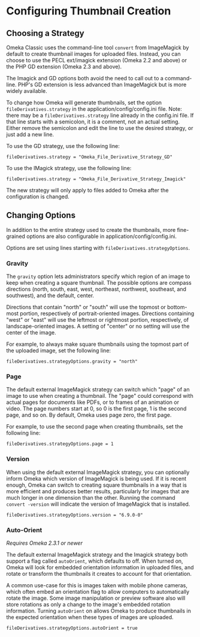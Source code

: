 # Configuring Thumbnail Creation


## Choosing a Strategy

Omeka Classic uses the command-line tool `convert` from ImageMagick by default to create thumbnail images for uploaded files. Instead, you can choose to use the PECL ext/imagick extension (Omeka 2.2 and above) or the PHP GD extension (Omeka 2.3 and above).

The Imagick and GD options both avoid the need to call out to a command-line. PHP's GD extension is less advanced than ImageMagick but is more widely available.

To change how Omeka will generate thumbnails, set the option `fileDerivatives.strategy` in the application/config/config.ini file. Note: there may be a `fileDerivatives.strategy` line already in the config.ini file. If that line starts with a semicolon, it is a comment, not an actual setting. Either remove the semicolon and edit the line to use the desired strategy, or just add a new line.

To use the GD strategy, use the following line:

`fileDerivatives.strategy = "Omeka_File_Derivative_Strategy_GD"`

To use the IMagick strategy, use the following line:

`fileDerivatives.strategy = "Omeka_File_Derivative_Strategy_Imagick"`

The new strategy will only apply to files added to Omeka after the configuration is changed.

## Changing Options

In addition to the entire strategy used to create the thumbnails, more fine-grained options are also configurable in application/config/config.ini.

Options are set using lines starting with
`fileDerivatives.strategyOptions`.

### Gravity 

The `gravity` option lets administrators specify which region of an image to keep when creating a square thumbnail. The possible options are compass directions (north, south, east, west, northeast, northwest, southeast, and southwest), and the default, center.

Directions that contain "north" or "south" will use the topmost or bottom-most portion, respectively of portrait-oriented images. Directions containing "west" or "east" will use the leftmost or rightmost portion, respectively, of landscape-oriented images. A setting of "center" or no setting will use the center of the image.

For example, to always make square thumbnails using the topmost part of the uploaded image, set the following line:

`fileDerivatives.strategyOptions.gravity = "north"`

### Page

The default external ImageMagick strategy can switch which "page" of an image to use when creating a thumbnail. The "page" could correspond with actual pages for documents like PDFs, or to frames of an animation or video. The page numbers start at 0, so 0 is the first page, 1 is the second page, and so on. By default, Omeka uses page zero, the first page.

For example, to use the second page when creating thumbnails, set the following line:

`fileDerivatives.strategyOptions.page = 1`

### Version 

When using the default external ImageMagick strategy, you can optionally inform Omeka which version of ImageMagick is being used. If it is recent enough, Omeka can switch to creating square thumbnails in a way that is more efficient and produces better results, particularly for images that are much longer in one dimension than the other. Running the command `convert -version` will indicate the version of ImageMagick that is installed.

`fileDerivatives.strategyOptions.version = "6.9.0-0"`

### Auto-Orient

*Requires Omeka 2.3.1 or newer*

The default external ImageMagick strategy and the Imagick strategy both support a flag called `autoOrient`, which defaults to off. When turned on, Omeka will look for embedded orientation information in uploaded files, and rotate or transform the thumbnails it creates to account for that orientation.

A common use-case for this is images taken with mobile phone cameras, which often embed an orientation flag to allow computers to automatically rotate the image. Some image manipulation or preview software also will store rotations as only a change to the image's embedded rotation information. Turning `autoOrient` on allows Omeka to produce thumbnails in the expected orientation when these types of images are uploaded.

`fileDerivatives.strategyOptions.autoOrient = true`
